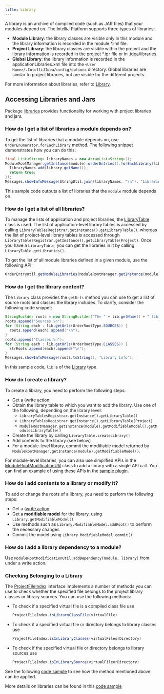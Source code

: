 ```yaml
---
title: Library
---
```


A library is an archive of compiled code (such as JAR files) that your modules depend on.
The IntelliJ Platform supports three types of libraries:

* **Module Library**: the library classes are visible only in this module and the library information is recorded in the module *.iml file.
* **Project Library**: the library classes are visible within the project and the library information is recorded in the project *.ipr file or in .idea/libraries.
* **Global Library**: the library information is recorded in the applicationLibraries.xml file into the `<User Home>/.IntelliJIdea/config/options` directory. Global libraries are similar to project libraries, but are visible for the different projects.

For more information about libraries, refer to
[Library](https://www.jetbrains.com/help/idea/working-with-libraries.html).

## Accessing Libraries and Jars

Package
[libraries](upsource:///platform/projectModel-api/src/com/intellij/openapi/roots/libraries)
provides functionality for working with project libraries and jars.

### How do I get a list of libraries a module depends on?

To get the list of libraries that a module depends on, use `OrderEnumerator.forEachLibrary` method. 
The following snippet demonstrates how you can do this:

```java
final List<String> libraryNames = new ArrayList<String>();
ModuleRootManager.getInstance(module).orderEntries().forEachLibrary(library -> {
  libraryNames.add(library.getName());
  return true;
});
Messages.showInfoMessage(StringUtil.join(libraryNames, "\n"), "Libraries in Module");
```

This sample code outputs a list of libraries that the `module` module depends on.

### How do I get a list of all libraries?

To manage the lists of application and project libraries, the [LibraryTable](upsource:///platform/projectModel-api/src/com/intellij/openapi/roots/libraries/LibraryTable.java) 
class is used. The list of application-level library tables is accessed by calling `LibraryTablesRegistrar.getInstance().getLibraryTable()`,
whereas the list of project-level library tables is accessed through `LibraryTablesRegistrar.getInstance().getLibraryTable(Project)`.
Once you have a `LibraryTable`, you can get the libraries in it by calling `LibraryTable.getLibraries()`.

To get the list of all module libraries defined in a given module, use the following API:
```java
OrderEntryUtil.getModuleLibraries(ModuleRootManager.getInstance(module));
```

### How do I get the library content?

The `Library` class provides the `getUrls` method you can use to get a list of source roots and classes the library includes. To clarify, consider the following code snippet:

```java
StringBuilder roots = new StringBuilder("The " + lib.getName() + " library includes:\n");
roots.append("Sources:\n");
for (String each : lib.getUrls(OrderRootType.SOURCES)) {
  roots.append(each).append("\n");
}
roots.append("Classes:\n");
for (String each : lib.getUrls(OrderRootType.CLASSES)) {
  strRoots.append(each).append("\n");
}
Messages.showInfoMessage(roots.toString(), "Library Info");
```

In this sample code, `lib` is of the [Library](upsource:///platform/projectModel-api/src/com/intellij/openapi/roots/libraries/Library.java) type.

### How do I create a library?

To create a library, you need to perform the following steps:

  * Get a ([write action](/basics/architectural_overview/general_threading_rules.html#readwrite-lock)
  * Obtain the library table to which you want to add the library. Use one of the following, depending on the library level:
      * `LibraryTablesRegistrar.getInstance().getLibraryTable()`
      * `LibraryTablesRegistrar.getInstance().getLibraryTable(Project)`
      * `ModuleRootManager.getInstance(module).getModifiableModel().getModuleLibraryTable()`
  * Create the library by calling `LibraryTable.createLibrary()`
  * Add contents to the library (see below)
  * For a module-level library, commit the modifiable model returned by `ModuleRootManager.getInstance(module).getModifiableModel()`.
  
For module-level libraries, you can also use simplified APIs in the [ModuleRootModificationUtil](upsource:///platform/projectModel-api/src/com/intellij/openapi/roots/ModuleRootModificationUtil.java)
class to add a library with a single API call. You can find an example of using these APIs in the [sample plugin](https://github.com/JetBrains/intellij-sdk-docs/blob/master/code_samples/project_model/src/com/intellij/tutorials/project/model/ModificationAction.java).

### How do I add contents to a library or modify it?

To add or change the roots of a library, you need to perform the following steps:

  * Get a ([write action](/basics/architectural_overview/general_threading_rules.html#readwrite-lock)
  * Get a **modifiable model** for the library, using `Library.getModifiableModel()`
  * Use methods such as `Library.ModifiableModel.addRoot()` to perform the necessary changes
  * Commit the model using `Library.ModifiableModel.commit()`.
  
### How do I add a library dependency to a module?

Use `ModuleRootModificationUtil.addDependency(module, library)` from under a write action.  

### Checking Belonging to a Library

The [ProjectFileIndex](upsource:///platform/projectModel-api/src/com/intellij/openapi/roots/ProjectFileIndex.java) interface implements a number of methods you can use to check whether the specified file belongs to the project library classes or library sources.
You can use the following methods:

* To check if a specified virtual file is a compiled class file use

  ```java
  ProjectFileIndex.isLibraryClassFile(virtualFile)
  ```
* To check if a specified virtual file or directory belongs to library classes use

  ```java
  ProjectFileIndex.isInLibraryClasses(virtualFileorDirectory)
  ```
* To check if the specified virtual file or directory belongs to library sources use

  ```java
  ProjectFileIndex.isInLibrarySource(virtualFileorDirectory)
  ```

See the following [code sample](https://github.com/JetBrains/intellij-sdk-docs/blob/master/code_samples/project_model/src/com/intellij/tutorials/project/model/ProjectFileIndexSampleAction.java)
to see how the method mentioned above can be applied.


More details on libraries can be found in this
[code sample](https://github.com/JetBrains/intellij-sdk-docs/blob/master/code_samples/project_model/src/com/intellij/tutorials/project/model/LibrariesAction.java)
